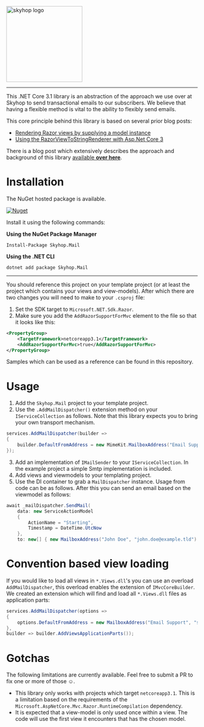 <a href="https://skyhop.org"><img src="https://app.skyhop.org/assets/images/skyhop.svg" width=200 alt="skyhop logo" /></a>

----

This .NET Core 3.1 library is an abstraction of the approach we use over at Skyhop to send transactional emails to our subscribers. We believe that having a flexible method is vital to the ability to flexibly send emails.

This core principle behind this library is based on several prior blog posts:

- [Rendering Razor views by supplying a model instance](https://corstianboerman.com/2019-05-27/rendering-razor-views-by-supplying-a-model-instance.html)
- [Using the RazorViewToStringRenderer with Asp.Net Core 3](https://corstianboerman.com/2019-12-25/using-the-razorviewtostringrenderer-with-asp-net-core-3.html)

There is a blog post which extensively describes the approach and background of this library [available **over here**](http://corstianboerman.com/2020-01-07/sending-transactional-emails-from-asp-net-core.html).

# Installation
The NuGet hosted package is available. 

[![Nuget](https://img.shields.io/nuget/vpre/Skyhop.Mail?label=Skyhop.Mail)](https://www.nuget.org/packages/Skyhop.Mail)

Install it using the following commands:

**Using the NuGet Package Manager**
```
Install-Package Skyhop.Mail
```

**Using the .NET CLI**
```
dotnet add package Skyhop.Mail
```

---

You should reference this project on your template project (or at least the project which contains your views and view-models). After which there are two changes you will need to make to your `.csproj` file:

1. Set the SDK target to `Microsoft.NET.Sdk.Razor`.
2. Make sure you add the `AddRazorSupportForMvc` element to the file so that it looks like this:

```xml
<PropertyGroup>
    <TargetFramework>netcoreapp3.1</TargetFramework>
    <AddRazorSupportForMvc>true</AddRazorSupportForMvc>
</PropertyGroup>
```

Samples which can be used as a reference can be found in this repository.

# Usage

1. Add the `Skyhop.Mail` project to your template project.
2. Use the `.AddMailDispatcher()` extension method on your `IServiceCollection` as follows. Note that this library expects you to bring your own transport mechanism.

```csharp
services.AddMailDispatcher(builder =>
{
    builder.DefaultFromAddress = new MimeKit.MailboxAddress("Email Support", "support@example.tld");
});
```

3. Add an implementation of `IMailSender` to your `IServiceCollection`. In the example project a simple Smtp implementation is included.
4. Add views and viewmodels to your templating project.
5. Use the DI container to grab a `MailDispatcher` instance. Usage from code can be as follows. After this you can send an email based on the viewmodel as follows:

```csharp
await _mailDispatcher.SendMail(
    data: new ServiceActionModel
    {
        ActionName = "Starting",
        Timestamp = DateTime.UtcNow
    },
    to: new[] { new MailboxAddress("John Doe", "john.doe@example.tld") });
```

# Convention based view loading
If you would like to load all views in `*.Views.dll`'s  you can use an overload `AddMailDispatcher`, this overload enables the extension of `IMvcCoreBuilder`. We created an extension which will find and load all `*.Views.dll` files as application parts:

```csharp
services.AddMailDispatcher(options =>
{
    options.DefaultFromAddress = new MailboxAddress("Email Support", "support@example.tld");
},
builder => builder.AddViewsApplicationParts());
```


# Gotchas
The following limitations are currently available. Feel free to submit a PR to fix one or more of those ☺.

- This library only works with projects which target `netcoreapp3.1`. This is a limitation based on the requirements of the `Microsoft.AspNetCore.Mvc.Razor.RuntimeCompilation` dependency.
- It is expected that a view-model is only used once within a view. The code will use the first view it encounters that has the chosen model.
